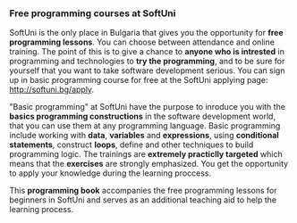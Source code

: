### Free programming courses at SoftUni

SoftUni is the only place in Bulgaria that gives you the opportunity for **free programming lessons**. You can choose between attendance and online training. The point of this is to give a chance to **anyone who is intrested** in programming and technologies to **try the programming**, and to be sure for yourself that you want to take software development serious. You can sign up in basic programming course for free at the SoftUni applying page: http://softuni.bg/apply. 

"Basic programming" at SoftUni have the purpose to inroduce you with the **basics programming constructions** in the software development world, that you can use them at any programming language. Basic programming include working with **data**, **variables** and **expressions**, using **conditional statements**, construct **loops**, define and other techniques to build programming logic. The trainings are **extremely practiclly targeted** which means that the **exercises** are strongly emphasized. You get the opportunity to apply your knowledge during the learning proccess. 

This **programming book** accompanies the free programming lessons for beginners in SoftUni and serves as an additional teaching aid to help the learning process.